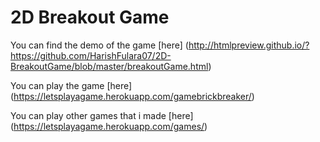 # 2D Breakout Game

You can find the demo of the game [here] (http://htmlpreview.github.io/?https://github.com/HarishFulara07/2D-BreakoutGame/blob/master/breakoutGame.html)

You can play the game [here] (https://letsplayagame.herokuapp.com/gamebrickbreaker/)

You can play other games that i made [here] (https://letsplayagame.herokuapp.com/games/)
